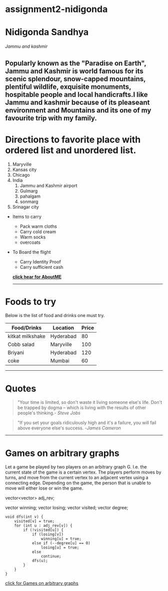 # assignment2-nidigonda

# Nidigonda Sandhya

###### Jammu and kashmir

Popularly known as the "Paradise on Earth", Jammu and Kashmir is world famous for its scenic splendour, **snow-capped mountains**, plentiful wildlife, **exquisite monuments**, hospitable people and local handicrafts.I like Jammu and kashmir
because of its pleaseant environment and Mountains and its one of my favourite trip  with my family.
---
# Directions to favorite place with ordered list and unordered list. 
 
 1. Maryville
 2. Kansas city 
 3. Chicago 
 4. India
    1. Jammu and Kashmir airport 
    2. Gulmarg
    3. pahalgam
    4. sonmarg 
 5. Srinagar city
 
 * Items to carry
   * Pack warm cloths
   * Carry cold cream
   * Warm socks
   * overcoats
 * To Board the flight 
   * Carry Identity Proof 
   * Carry sufficient cash

   **[click hear for AboutME](AboutMe.md)**

   ---
# Foods to try
  
   Below is the list of food and drinks one must try.

   | Food/Drinks | Location | Price |
   | ----- | ----- | ----- |
   | kitkat milkshake | Hyderabad | 80 |
   | Cobb salad | Maryville | 100 |
   | Briyani | Hyderabad | 120 |
   | coke | Mumbai | 60 |

   ---
# Quotes
   > "Your time is limited, so don't waste it living someone else's life. Don't be trapped by dogma – which is living with the results of other people's thinking.- *Steve Jobs*

   > "If you set your goals ridiculously high and it's a failure, you will fail above everyone else's success. -*James Cameron*

   ---
# Games on arbitrary graphs
 
 Let a game be played by two players on an arbitrary graph G. I.e. the current state of the game is a certain vertex. The players perform moves by turns, and move from the current vertex to an adjacent vertex using a connecting edge. Depending on the game, the person that is unable to move will either lose or win the game.
 
 vector<vector<int>> adj_rev;

vector<bool> winning;
vector<bool> losing;
vector<bool> visited;
vector<int> degree;

```
void dfs(int v) {
    visited[v] = true;
    for (int u : adj_rev[v]) {
        if (!visited[u]) {
            if (losing[v])
                winning[u] = true;
            else if (--degree[u] == 0)
                losing[u] = true;
            else
                continue;
            dfs(u);
        }
    }
}
```
[click for Games on arbitrary graphs](https://cp-algorithms.com/game_theory/games_on_graphs.html)





